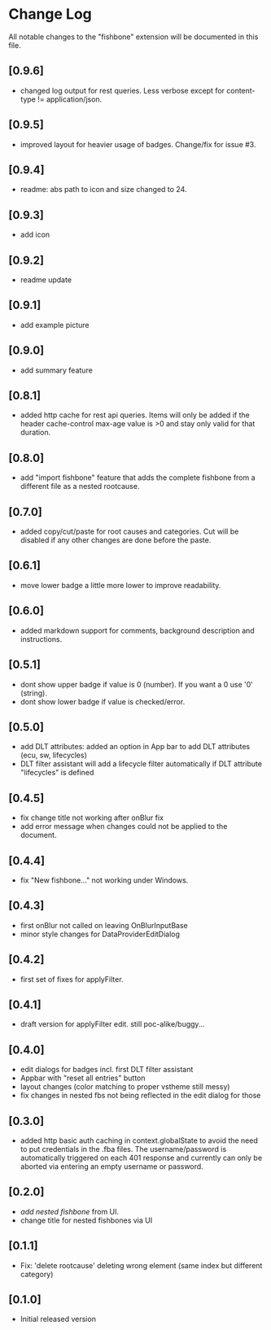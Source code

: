 # Change Log

All notable changes to the "fishbone" extension will be documented in this file.

## [0.9.6]
- changed log output for rest queries. Less verbose except for content-type != application/json.

## [0.9.5]
- improved layout for heavier usage of badges. Change/fix for issue #3.

## [0.9.4]
- readme: abs path to icon and size changed to 24.

## [0.9.3]
- add icon

## [0.9.2]
- readme update

## [0.9.1]
- add example picture

## [0.9.0]
- add summary feature

## [0.8.1]
- added http cache for rest api queries. Items will only be added if the header cache-control max-age value is >0 and stay only valid for that duration.

## [0.8.0]
- add "import fishbone" feature that adds the complete fishbone from a different file as a nested rootcause.

## [0.7.0]
- added copy/cut/paste for root causes and categories. Cut will be disabled if any other changes are done before the paste.

## [0.6.1]
- move lower badge a little more lower to improve readability.

## [0.6.0]
- added markdown support for comments, background description and instructions.

## [0.5.1]
- dont show upper badge if value is 0 (number). If you want a 0 use '0' (string).
- dont show lower badge if value is checked/error.

## [0.5.0]
- add DLT attributes: added an option in App bar to add DLT attributes (ecu, sw, lifecycles)
- DLT filter assistant will add a lifecycle filter automatically if DLT attribute "lifecycles" is defined

## [0.4.5]
- fix change title not working after onBlur fix
- add error message when changes could not be applied to the document.

## [0.4.4]
 - fix "New fishbone..." not working under Windows.

## [0.4.3]
- first onBlur not called on leaving OnBlurInputBase
- minor style changes for DataProviderEditDialog

## [0.4.2]
- first set of fixes for applyFilter.

## [0.4.1]
- draft version for applyFilter edit. still poc-alike/buggy...

## [0.4.0]
- edit dialogs for badges incl. first DLT filter assistant
- Appbar with "reset all entries" button
- layout changes (color matching to proper vstheme still messy)
- fix changes in nested fbs not being reflected in the edit dialog for those

## [0.3.0]
- added http basic auth caching in context.globalState to avoid the need to put credentials in the .fba files. The username/password is automatically triggered on each 401 response and currently can only be aborted via entering an empty username or password.

## [0.2.0]
- *add nested fishbone* from UI.
- change title for nested fishbones via UI

## [0.1.1]
- Fix: 'delete rootcause' deleting wrong element (same index but different category)

## [0.1.0]
- Initial released version